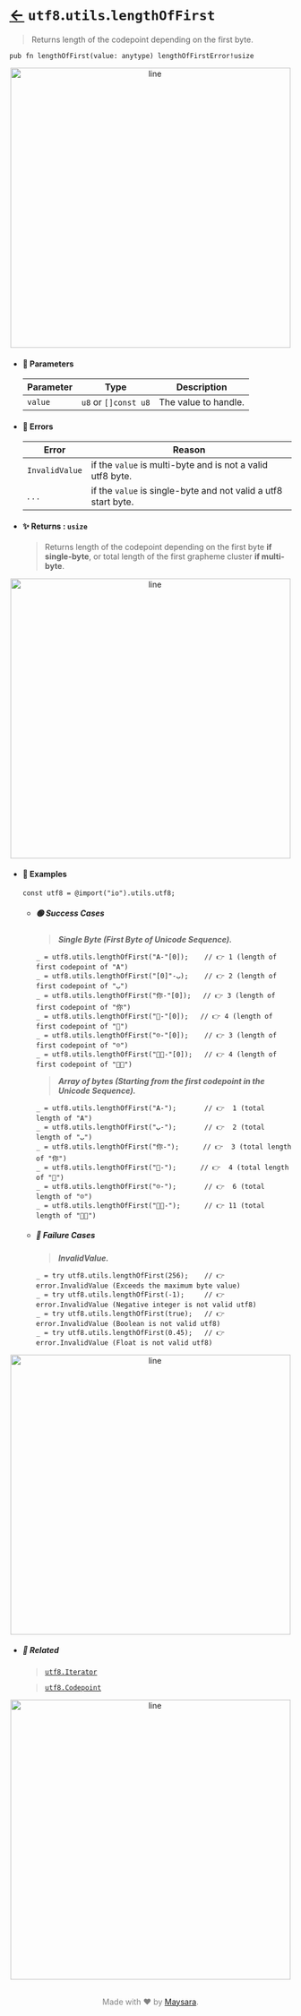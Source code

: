 # [←](../utf8.md) `utf8`.`utils`.`lengthOfFirst`

> Returns length of the codepoint depending on the first byte.

```zig
pub fn lengthOfFirst(value: anytype) lengthOfFirstError!usize
```


<div align="center">
<img src="https://raw.githubusercontent.com/Super-ZIG/io/refs/heads/main/dist/img/md/line.png" alt="line" style="width:500px;"/>
</div>

- #### 🧩 Parameters

    | Parameter | Type                           | Description          |
    | --------- | ------------------------------ | -------------------- |
    | `value`   | `u8` or `[]const u8` | The value to handle. |

- #### 🚫 Errors
    
    | Error          | Reason                                                         |
    | -------------- | -------------------------------------------------------------- |
    | `InvalidValue` | if the `value` is multi-byte and is not a valid utf8 byte.     |
    | . . .          | if the `value` is single-byte and not valid a utf8 start byte. |

- #### ✨ Returns : `usize`

    > Returns length of the codepoint depending on the first byte **if single-byte**, or total length of the first grapheme cluster **if multi-byte**.

<div align="center">
<img src="https://raw.githubusercontent.com/Super-ZIG/io/refs/heads/main/dist/img/md/line.png" alt="line" style="width:500px;"/>
</div>

- #### 🧪 Examples

    ```zig
    const utf8 = @import("io").utils.utf8;
    ```

    - ##### 🟢 Success Cases

        > **_Single Byte (First Byte of Unicode Sequence)._**

        ```zig
        _ = utf8.utils.lengthOfFirst("A-"[0]);    // 👉 1 (length of first codepoint of "A")
        _ = utf8.utils.lengthOfFirst("ب-"[0]);    // 👉 2 (length of first codepoint of "ب")
        _ = utf8.utils.lengthOfFirst("你-"[0]);   // 👉 3 (length of first codepoint of "你")
        _ = utf8.utils.lengthOfFirst("🌟-"[0]);   // 👉 4 (length of first codepoint of "🌟")
        _ = utf8.utils.lengthOfFirst("☹️-"[0]);    // 👉 3 (length of first codepoint of "☹️")
        _ = utf8.utils.lengthOfFirst("👨‍🏭-"[0]);   // 👉 4 (length of first codepoint of "👨‍🏭")
        ```
        
        > **_Array of bytes (Starting from the first codepoint in the Unicode Sequence)._**

        ```zig
        _ = utf8.utils.lengthOfFirst("A-");       // 👉  1 (total length of "A")
        _ = utf8.utils.lengthOfFirst("ب-");       // 👉  2 (total length of "ب")
        _ = utf8.utils.lengthOfFirst("你-");      // 👉  3 (total length of "你")
        _ = utf8.utils.lengthOfFirst("🌟-");      // 👉  4 (total length of "🌟")
        _ = utf8.utils.lengthOfFirst("☹️-");       // 👉  6 (total length of "☹️")
        _ = utf8.utils.lengthOfFirst("👨‍🏭-");      // 👉 11 (total length of "👨‍🏭")
        ```

    - ##### 🔴 Failure Cases
        
        > **_InvalidValue._**

        ```zig
        _ = try utf8.utils.lengthOfFirst(256);    // 👉 error.InvalidValue (Exceeds the maximum byte value)
        _ = try utf8.utils.lengthOfFirst(-1);     // 👉 error.InvalidValue (Negative integer is not valid utf8) 
        _ = try utf8.utils.lengthOfFirst(true);   // 👉 error.InvalidValue (Boolean is not valid utf8) 
        _ = try utf8.utils.lengthOfFirst(0.45);   // 👉 error.InvalidValue (Float is not valid utf8) 
        ```

<div align="center">
<img src="https://raw.githubusercontent.com/Super-ZIG/io/refs/heads/main/dist/img/md/line.png" alt="line" style="width:500px;"/>
</div>

- ##### 🔗 Related

  > [`utf8.Iterator`](./Iterator.md)

  > [`utf8.Codepoint`](./Codepoint.md)

<div align="center">
<img src="https://raw.githubusercontent.com/Super-ZIG/io/refs/heads/main/dist/img/md/line.png" alt="line" style="width:500px;"/>
</div>

<p align="center" style="color:grey;"><br />Made with ❤️ by <a href="http://github.com/maysara-elshewehy" target="blank">Maysara</a>.</p>